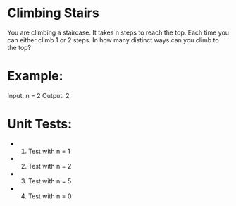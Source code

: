 # Climbing Stairs

You are climbing a staircase. It takes n steps to reach the top. Each time you can either climb 1 or 2 steps. In how many distinct ways can you climb to the top?

# Example:

Input: n = 2
Output: 2

# Unit Tests:

- 1. Test with n = 1
- 2. Test with n = 2
- 3. Test with n = 5
- 4. Test with n = 0
